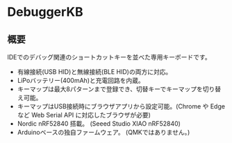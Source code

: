 DebuggerKB
=========
## 概要
IDEでのデバッグ関連のショートカットキーを並べた専用キーボードです。

* 有線接続(USB HID)と無線接続(BLE HID)の両方に対応。
* LiPoバッテリー(400mAh)と充電回路を内蔵。
* キーマップは最大8パターンまで登録でき、切替キーでキーマップを切り替え可能。
* キーマップはUSB接続時にブラウザアプリから設定可能。(Chrome や Edge など Web Serial API に対応したブラウザが必要)
* Nordic nRF52840 搭載。 (Seeed Studio XIAO nRF52840)
* Arduinoベースの独自ファームウェア。 (QMKではありません。)
